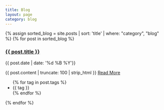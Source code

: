 ```yaml
---
title: Blog
layout: page
category: blog
---
```

{% assign sorted_blog = site.posts | sort: 'title' | where: "category", "blog" %}
{% for post in sorted_blog %}
<h3 class="title"><a href="{{ site.baseurl }}{{ post.url }}" title="{{ post.title }}">{{ post.title }}</a></h3>
<p class="post.date">{{ post.date | date: '%d %B %Y'}}</p>

<p class="content">{{ post.content | truncate: 100 | strip_html }} <a href="{{ site.baseurl }}{{ post.url }}">Read More</a></p>

<ul class="tags">{% for tag in post.tags %}<li>{{ tag }}</li>{% endfor %}</ul>
{% endfor %}